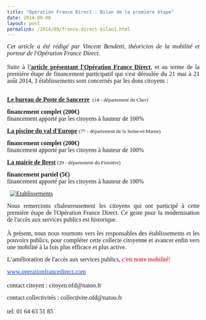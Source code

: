 ```yaml
---
title: "Opération France Direct : Bilan de la première étape"
date: 2014-09-08
layout: post
permalink: /2014/09/france-direct-bilan1.html
---
```


<p style="margin-bottom: 0cm;text-align: justify"><span style="font-family: times new roman,times"><span style="font-size: 12pt"><em>Cet article a été rédigé par </em><em>Vincent</em><em> Bendetti, théoricien de la mobilité et porteur de l'Opération France Direct. <br /></em><br />Suite à l<a href="/2014/07/operation-france-direct-une-technologie-pour-changer-la-vie.html" target="_blank"><strong>'article présentant l'Opération France Direct</strong></a>, et au terme de la première étape de financement participatif qui s'est déroulée du 21 mai à 21 août 2014, </span><span style="font-size: 12pt">3 établissements sont concernés par les dons citoyens :<br /></span></span></p> <p style="margin-bottom: 0cm"><br /><span style="font-size: 12pt;font-family: times new roman,times"><span style="text-decoration: underline"><strong>Le bureau de Poste de Sancerre</strong></span>  <span style="font-size: 10pt">(18 - département du Cher)</span></span></p> <p style="margin-bottom: 0cm"><span style="font-size: 12pt;font-family: times new roman,times"><strong>financement complet (200</strong><strong>€</strong><strong>) </strong><br />financement apporté par les citoyens à hauteur de 100%</span></p> <p style="margin-bottom: 0cm"><span style="font-size: 12pt;font-family: times new roman,times"><span style="text-decoration: underline"><strong>La piscine du val d'Europe</strong></span> <span style="font-size: 10pt">(77 - département de la Seine-et-Marne)</span></span></p> <p style="margin-bottom: 0cm"><span style="font-size: 12pt;font-family: times new roman,times"><strong>financement complet (200</strong><strong>€</strong><strong>) </strong><br />financement apporté par les citoyens à hauteur de 100%</span></p> <p style="margin-bottom: 0cm"><span style="font-size: 12pt;font-family: times new roman,times"><span style="text-decoration: underline"><strong>La mairie de Brest</strong></span> <span style="font-size: 10pt">(29 - département du Finistère)</span></span></p> <p style="margin-bottom: 0cm"><span style="font-size: 12pt;font-family: times new roman,times"><strong>financement partiel (5</strong><strong>€</strong><strong>) </strong><br />financement apporté par les citoyens à hauteur de 100%</span></p>  <!--more-->  <p style="margin-bottom: 0cm"><span style="font-size: 12pt;font-family: times new roman,times">  <a class="asset-img-link" href="/wp-content/uploads/sites/6/old/6a0120a66d2ad4970b01b8d06253b3970c-pi.jpg"><img alt="Etablissements" border="0" class="asset  asset-image at-xid-6a0120a66d2ad4970b01b8d06253b3970c image-full img-responsive" src="/wp-content/uploads/sites/6/old/6a0120a66d2ad4970b01b8d06253b3970c-800wi.jpg" title="Etablissements" /></a><br /></span></p> <p style="margin-bottom: 0cm;text-align: justify"><span style="font-size: 12pt;font-family: times new roman,times">Nous remercions chaleureusement les citoyens qui ont participé à cette première étape de l'Opération France Direct. Ce geste pour la modernisation de l'accès aux services publics est historique.<br /><br />À présent, nous nous tournons vers les responsables des établissements et les pouvoirs publics, pour compléter cette collecte citoyenne et avancer enfin vers une mobilité à la fois plus efficace et plus active.</span></p> <p style="margin-bottom: 0cm;text-align: justify"><span style="font-size: 12pt;font-family: times new roman,times">L’amélioration de l'accès aux services publics, <span style="color: #c5000b">c'est </span><span style="color: #c5000b">notre</span><span style="color: #c5000b"> mobilité</span><span style="color: #c5000b">!</span></span></p> <p style="margin-bottom: 0cm;text-align: justify"><a href="http://www.operationfrancedirect.com/" target="_self"><span style="color: #0047ff;font-size: 12pt;font-family: times new roman,times">www.operationfrancedirect.com</span></a><span style="font-size: 12pt;font-family: times new roman,times"><br /><br />contact citoyen : citoyen.ofd@natoo.fr </span></p> <p style="margin-bottom: 0cm;text-align: justify"><span style="font-size: 12pt;font-family: times new roman,times">contact collectivités : collectivite.ofd@natoo.fr<br /><br /> tel: 01 64 63 51 85</span></p>